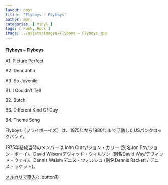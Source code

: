 ```yaml
---
layout: post
title:  "Flyboys – Flyboys"
author: mmr
categories: [ Vinyl ]
tags: [ Punk, Rock ]
image: ../assets/images/Flyboys – Flyboys.jpg
---
```


#### Flyboys – Flyboys

A1. Picture Perfect

A2. Dear John

A3. So Juvenile

B1. I Couldn't Tell

B2. Butch

B3. Different Kind Of Guy

B4. Theme Song

Flyboys（フライボーイズ）は、1975年から1980年まで活動したUSパンクロックバンド。

1975年結成当時のメンバーはJohn Curry/ジョン・カリー (別名Jon Boy/ジョン・ボーイ)、David Wilson/デヴィッド・ウィルソン (別名David Way/デヴィッド・ウェイ)、Dennis Walsh/デニス・ウォルシュ (別名Dennis Rackett / デニス・ラケット)。

[メルカリで購入](https://jp.mercari.com/item/m86414218570){: .button1}

